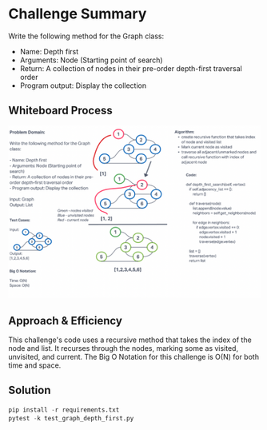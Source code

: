 # Challenge Summary

Write the following method for the Graph class:

- Name: Depth first
- Arguments: Node (Starting point of search)
- Return: A collection of nodes in their pre-order depth-first traversal order
- Program output: Display the collection

## Whiteboard Process
![Code Challenge 38](whiteboardcc38.png)

## Approach & Efficiency

This challenge's code uses a recursive method that takes the index of the node and list. It recurses through the nodes, marking some as visited, unvisited, and current. 
The Big O Notation for this challenge is O(N) for both time and space.

## Solution

```python
pip install -r requirements.txt
pytest -k test_graph_depth_first.py
```
